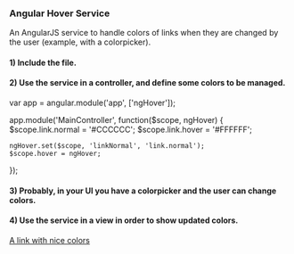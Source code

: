 ### Angular Hover Service

An AngularJS service to handle colors of links when they are changed by the user (example, with a colorpicker).


#### 1) Include the file.

<script src="ng-hover.js"></script>



#### 2) Use the service in a controller, and define some colors to be managed.

var app = angular.module('app', ['ngHover']);

app.module('MainController', function($scope, ngHover)
{
    $scope.link.normal = '#CCCCCC';
    $scope.link.hover = '#FFFFFF';

    ngHover.set($scope, 'linkNormal', 'link.normal');
    $scope.hover = ngHover;
});



#### 3) Probably, in your UI you have a colorpicker and the user can change colors.

<some-nice-angular-colorpicker ng-model="link.normal"></some-nice-angular-colorpicker>
<some-nice-angular-colorpicker ng-model="link.hover"></some-nice-angular-colorpicker>



#### 4) Use the service in a view in order to show updated colors.

<div ng-controller="MainController">
<a href="#" onclick="return false"
   ng-style="{ 'color': hover.get('linkNormal') }" 
   ng-mouseenter="hover.in('linkNormal', link.hover)" 
   ng-mouseleave="hover.out('linkNormal', link.normal)">
    A link with nice colors
</a>
<div>
